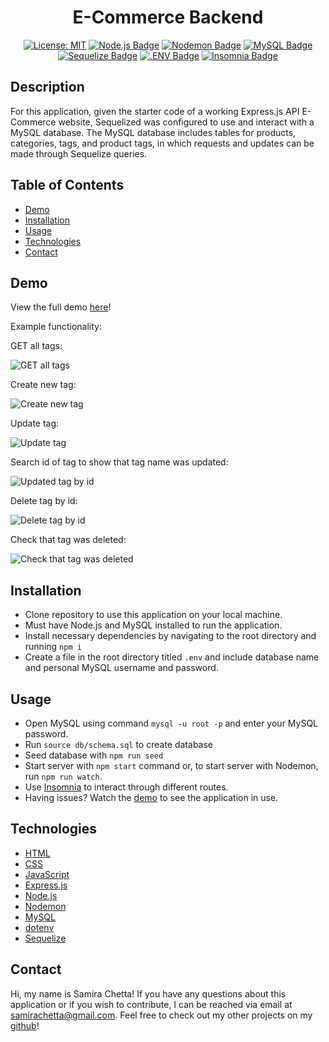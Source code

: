 <div align="center">

# E-Commerce Backend

[![License: MIT](https://img.shields.io/badge/License-MIT-yellow.svg)](https://opensource.org/licenses/MIT)
[![Node.js Badge](https://img.shields.io/badge/Node.js-393?logo=nodedotjs&logoColor=fff&style=flat)](https://nodejs.org/en)
[![Nodemon Badge](https://img.shields.io/badge/Nodemon-76D04B?logo=nodemon&logoColor=fff&style=flat)](https://nodemon.io/)
[![MySQL Badge](https://img.shields.io/badge/MySQL-4479A1?logo=mysql&logoColor=fff&style=flat)](https://www.npmjs.com/package/mysql2)
[![Sequelize Badge](https://img.shields.io/badge/Sequelize-52B0E7?logo=sequelize&logoColor=fff&style=flat)](https://sequelize.org/docs/v6/)
[![.ENV Badge](https://img.shields.io/badge/.ENV-ECD53F?logo=dotenv&logoColor=000&style=flat)](https://www.npmjs.com/package/dotenv)
[![Insomnia Badge](https://img.shields.io/badge/Insomnia-4000BF?logo=insomnia&logoColor=fff&style=flat)](https://insomnia.rest/)

</div>

## Description

For this application, given the starter code of a working Express.js API E-Commerce website, Sequelized was configured to use and interact with a MySQL database. The MySQL database includes tables for products, categories, tags, and product tags, in which requests and updates can be made through Sequelize queries.

## Table of Contents

* [Demo](#demo)
* [Installation](#installation)
* [Usage](#usage)
* [Technologies](#technologies)
* [Contact](#contact)

## Demo
View the full demo [here](https://drive.google.com/file/d/1UVmbFmFccEQw7S9XmtWLoUxceDBQDelg/view?usp=sharing)!

Example functionality:

GET all tags:

![GET all tags](public/images/GET-all-tags.png)

Create new tag:

![Create new tag](public/images/CREATE-tag.png)

Update tag:

![Update tag](public/images/UPDATE-tag.png)

Search id of tag to show that tag name was updated:

![Updated tag by id](public/images/UPDATED-tag-by-id.png)

Delete tag by id:

![Delete tag by id](public/images/DELETE-tag-by-id.png)

Check that tag was deleted:

![Check that tag was deleted](public/images/DELETE-after.png)

## Installation

* Clone repository to use this application on your local machine.
* Must have Node.js and MySQL installed to run the application. 
* Install necessary dependencies by navigating to the root directory and running `npm i`
* Create a file in the root directory titled `.env` and include database name and personal MySQL username and password.

## Usage

* Open MySQL using command `mysql -u root -p` and enter your MySQL password.
* Run `source db/schema.sql` to create database
* Seed database with `npm run seed`
* Start server with `npm start` command or, to start server with Nodemon, run `npm run watch`.
* Use [Insomnia](https://insomnia.rest/download) to interact through different routes.
* Having issues? Watch the [demo](https://drive.google.com/file/d/1aIqbkg0Giwn762jbxnFUW1A0CiEM5oGD/view?usp=sharing) to see the application in use. 

## Technologies

* [HTML](https://developer.mozilla.org/en-US/docs/Web/HTML)
* [CSS](https://developer.mozilla.org/en-US/docs/Web/CSS)
* [JavaScript](https://developer.mozilla.org/en-US/docs/Web/JavaScript)
* [Express.js](https://expressjs.com/)
* [Node.js](https://nodejs.org/en/)
* [Nodemon](https://www.npmjs.com/package/nodemon)
* [MySQL](https://www.mysql.com/)
* [dotenv](https://www.npmjs.com/package/dotenv)
* [Sequelize](https://sequelize.org/)

## Contact

Hi, my name is Samira Chetta! If you have any questions about this application or if you wish to contribute, I can be reached via email at samirachetta@gmail.com. Feel free to check out my other projects on my [github](https://github.com/samirayc)!

